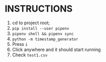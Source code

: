 # INSTRUCTIONS

1. cd to project root;
2. `pip install --user pipenv`
3. `pipenv shell && pipenv sync`
3. `python -m timestamp_generator`
4. Press `i`
5. Click anywhere and it should start running
6. Check `test1.csv`